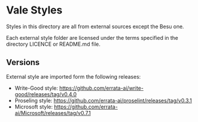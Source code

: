 # Vale Styles

Styles in this directory are all from external sources except the Besu one.

Each external style folder are licensed under the terms specified in the directory LICENCE or README.md file.

## Versions

External style are imported form the following releases:

- Write-Good style: <https://github.com/errata-ai/write-good/releases/tag/v0.4.0>
- Proseling style: <https://github.com/errata-ai/proselint/releases/tag/v0.3.1>
- Microsoft style: <https://github.com/errata-ai/Microsoft/releases/tag/v0.7.1>
